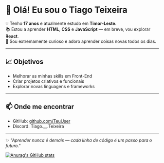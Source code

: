 # 👋 Olá! Eu sou o Tiago Teixeira  

💡 Tenho **17 anos** e atualmente estudo em **Timor-Leste**.  
📚 Estou a aprender **HTML**, **CSS** e **JavaScript** — em breve, vou explorar **React**.  
🚀 Sou extremamente curioso e adoro aprender coisas novas todos os dias.  

---

## 📈 Objetivos  
- Melhorar as minhas skills em Front-End  
- Criar projetos criativos e funcionais  
- Explorar novas linguagens e frameworks  

---

## 📫 Onde me encontrar  
- GitHub: [github.com/TeuUser](https://github.com/TiagovskiCode)
- Discord: Tiago.__.Teixeira

---
✨ *"Aprender nunca é demais — cada linha de código é um passo para o futuro."*


[![Anurag's GitHub stats](https://github-readme-stats.vercel.app/api?username=TiagovskiCode)](https://github.com/anuraghazra/github-readme-stats)
